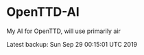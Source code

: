 # OpenTTD-AI
My AI for OpenTTD, will use primarily air

Latest backup: Sun Sep 29 00:15:01 UTC 2019

